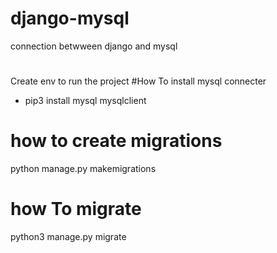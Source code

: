 # django-mysql

connection betwween django and mysql

#

Create env to run the project
#How To install mysql connecter

- pip3 install mysql mysqlclient

# how to create migrations

python manage.py makemigrations

# how To migrate

python3 manage.py migrate
